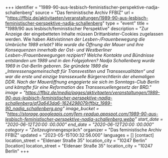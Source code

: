+++
identifier = "1989-90-aus-lesbisch-feministischer-perspektive-nadja-schallenberg"
source = "Das feministische Archiv FFBIZ"
url = "https://ffbiz.de/aktivitaeten/veranstaltungen/1989-90-aus-lesbisch-feministischer-perspektive-nadja-schallenberg"
type = "event"
title = "1989/90 aus lesbisch/feministischer Perspektive"
description = "Zur Anzeige der eingebetteten Inhalte müssen Drittanbieter-Cookies zugelassen werden.
Wie haben Aktivist*innen der Lesben-/Frauenbewegung die Umbrüche 1989 erlebt? Wie wurde die Öffnung der Mauer und ihre Konsequenzen innerhalb der Ost- und Westberliner Lesben-/Frauenbewegungen rezipiert? Welche Kontakte und Bündnisse entstanden um 1989 und in den Folgejahren?
Nadja Schallenberg wurde 1969 in Ost-Berlin geboren. Sie gründete 1989 die „Interessensgemeinschaft für Transvestiten und Transsexualitäten“ und war die erste und einzige transsexuelle Bürgerrechtlerin der ehemaligen DDR. Nach der Maueröffnung engagierte sie sich im Sonntags-Club Berlin und kämpfte für eine Reformation des Transsexuellengesetz der BRD."
image = "https://ffbiz.de/media/pages/aktivitaeten/veranstaltungen/1989-90-aus-lesbisch-feministischer-perspektive-nadja-schallenberg/af3a643da6-1624298079/ffbiz_1989-90_nadja_schallenberg.png"
image_bucket = "https://storage.googleapis.com/fem-readup.appspot.com/1989-90-aus-lesbisch-feministischer-perspektive-nadja-schallenberg.webp"
start_date = "2020-06-12T20:00 :00.000"
end_date = "2020-06-12T20:00 :00.000"
category = "Zeitzeug*innengespräch"
organizer = "Das feministische Archiv FFBIZ"
updated = "2023-05-15T00:32:56.000"
languages = []
[contact]
location_street = "Eldenaer Straße 35"
location_city = "10247 Berlin"
[location]
location_street = "Eldenaer Straße 35"
location_city = "10247 Berlin"
+++